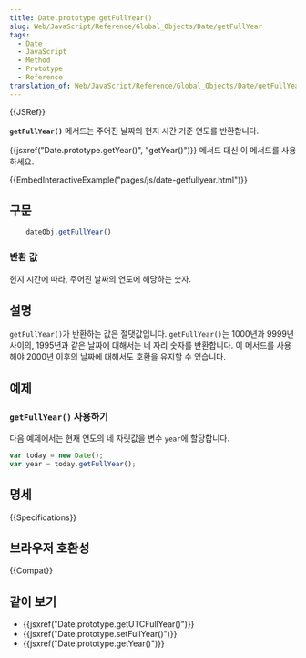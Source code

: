 ```yaml
---
title: Date.prototype.getFullYear()
slug: Web/JavaScript/Reference/Global_Objects/Date/getFullYear
tags:
  - Date
  - JavaScript
  - Method
  - Prototype
  - Reference
translation_of: Web/JavaScript/Reference/Global_Objects/Date/getFullYear
---
```


{{JSRef}}

**`getFullYear()`** 메서드는 주어진 날짜의 현지 시간 기준 연도를 반환합니다.

{{jsxref("Date.prototype.getYear()", "getYear()")}} 메서드 대신 이 메서드를 사용하세요.

{{EmbedInteractiveExample("pages/js/date-getfullyear.html")}}

## 구문

```js
    dateObj.getFullYear()
```

### 반환 값

현지 시간에 따라, 주어진 날짜의 연도에 해당하는 숫자.

## 설명

`getFullYear()`가 반환하는 값은 절댓값입니다. `getFullYear()`는 1000년과 9999년 사이의, 1995년과 같은 날짜에 대해서는 네 자리 숫자를 반환합니다. 이 메서드를 사용해야 2000년 이후의 날짜에 대해서도 호환을 유지할 수 있습니다.

## 예제

### `getFullYear()` 사용하기

다음 예제에서는 현재 연도의 네 자릿값을 변수 `year`에 할당합니다.

```js
var today = new Date();
var year = today.getFullYear();
```

## 명세

{{Specifications}}

## 브라우저 호환성

{{Compat}}

## 같이 보기

- {{jsxref("Date.prototype.getUTCFullYear()")}}
- {{jsxref("Date.prototype.setFullYear()")}}
- {{jsxref("Date.prototype.getYear()")}}
